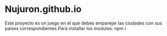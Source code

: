 # Nujuron.github.io
Este proyecto es un juego en el que debes emparejar las ciudades con sus países correspondientes
Para installar los modulos:
npm i

